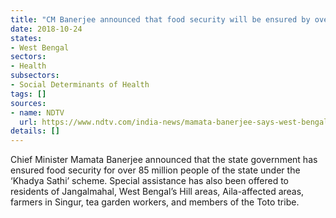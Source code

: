 ```yaml
---
title: "CM Banerjee announced that food security will be ensured by over 85 million people"
date: 2018-10-24
states:
- West Bengal
sectors:
- Health
subsectors:
- Social Determinants of Health
tags: []
sources:
- name: NDTV
  url: https://www.ndtv.com/india-news/mamata-banerjee-says-west-bengal-extends-food-security-to-8-5-crore-people-1933136
details: []
---
```


Chief Minister Mamata Banerjee announced that the state government has ensured food security for over 85 million people of the state under the ‘Khadya Sathi’ scheme. Special assistance has also been offered to residents of Jangalmahal, West Bengal’s Hill areas, Aila-affected areas, farmers in Singur, tea garden workers, and members of the Toto tribe.
